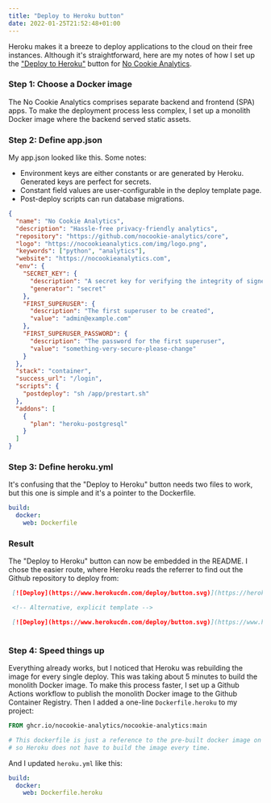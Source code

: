 ```yaml
---
title: "Deploy to Heroku button"
date: 2022-01-25T21:52:48+01:00
---
```


Heroku makes it a breeze to deploy applications to the cloud on their free instances. Although it's straightforward, here are my notes of how I set up the ["Deploy to Heroku"](https://devcenter.heroku.com/articles/heroku-button) button for [No Cookie Analytics](https://nocookieanalytics.com/).

### Step 1: Choose a Docker image

The No Cookie Analytics comprises separate backend and frontend (SPA) apps. To make the deployment process less complex, I set up a monolith Docker image where the backend served static assets.


### Step 2: Define app.json

My app.json looked like this. Some notes:

- Environment keys are either constants or are generated by Heroku. Generated keys are perfect for secrets.
- Constant field values are user-configurable in the deploy template page.
- Post-deploy scripts can run database migrations.

```json
{
  "name": "No Cookie Analytics",
  "description": "Hassle-free privacy-friendly analytics",
  "repository": "https://github.com/nocookie-analytics/core",
  "logo": "https://nocookieanalytics.com/img/logo.png",
  "keywords": ["python", "analytics"],
  "website": "https://nocookieanalytics.com",
  "env": {
    "SECRET_KEY": {
      "description": "A secret key for verifying the integrity of signed cookies.",
      "generator": "secret"
    },
    "FIRST_SUPERUSER": {
      "description": "The first superuser to be created",
      "value": "admin@example.com"
    },
    "FIRST_SUPERUSER_PASSWORD": {
      "description": "The password for the first superuser",
      "value": "something-very-secure-please-change"
    }
  },
  "stack": "container",
  "success_url": "/login",
  "scripts": {
    "postdeploy": "sh /app/prestart.sh"
  },
  "addons": [
    {
      "plan": "heroku-postgresql"
    }
  ]
}
```

### Step 3: Define heroku.yml

It's confusing that the "Deploy to Heroku" button needs two files to work, but this one is simple and it's a pointer to the Dockerfile.

```yaml
build:
  docker:
    web: Dockerfile
```

### Result

The "Deploy to Heroku" button can now be embedded in the README. I chose the easier route, where Heroku reads the referrer to find out the Github repository to deploy from:

```markdown
 [![Deploy](https://www.herokucdn.com/deploy/button.svg)](https://heroku.com/deploy)

 <!-- Alternative, explicit template -->

 [![Deploy](https://www.herokucdn.com/deploy/button.svg)](https://www.heroku.com/deploy?template=https://github.com/<USER>/core/tree/<BRANCH>)
 
```

### Step 4: Speed things up

Everything already works, but I noticed that Heroku was rebuilding the image for every single deploy. This was taking about 5 minutes to build the monolith Docker image. To make this process faster, I set up a Github Actions workflow to publish the monolith Docker image to the Github Container Registry. Then I added a one-line `Dockerfile.heroku` to my project:

```dockerfile
FROM ghcr.io/nocookie-analytics/nocookie-analytics:main

# This dockerfile is just a reference to the pre-built docker image on ghcr,
# so Heroku does not have to build the image every time.
```

And I updated `heroku.yml` like this:


```yaml
build:
  docker:
    web: Dockerfile.heroku
```
